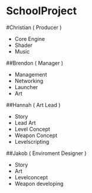 # SchoolProject

#Christian ( Producer )
* Core Engine
* Shader
* Music

##Brendon ( Manager )
* Management
* Networking
* Launcher
* Art

##Hannah ( Art Lead )
* Story
* Lead Art
* Level Concept
* Weapon Concept
* Levelscripting

##Jakob ( Enviroment Designer  )
* Story
* Art
* Levelconcept
* Weapon developing
